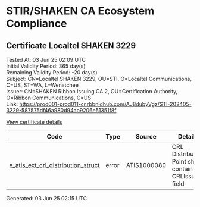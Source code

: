 # STIR/SHAKEN CA Ecosystem Compliance

## Certificate Localtel SHAKEN 3229

Tested At: 03 Jun 25 02:09 UTC\
Initial Validity Period: 365 day(s)\
Remaining Validity Period: -20 day(s)\
Subject: CN=Localtel SHAKEN 3229, OU=STI, O=Localtel Communications, C=US, ST=WA, L=Wenatchee\
Issuer: CN=SHAKEN Ribbon Issuing CA 2, OU=Certification Authority, O=Ribbon Communications, C=US\
Link: https://prod001-prod011-cr.rbbnidhub.com/AJ8dubyVgz/STI-202405-3229-587575df46a980d94ab9206e51351f8f

[View certificate details](https://x509.io/?cert=MIICyzCCAnGgAwIBAgIQWHV130apgNlKuSBuUTUfjzAKBggqhkjOPQQDAjB0MQswCQYDVQQGEwJVUzEeMBwGA1UEChMVUmliYm9uIENvbW11bmljYXRpb25zMSAwHgYDVQQLExdDZXJ0aWZpY2F0aW9uIEF1dGhvcml0eTEjMCEGA1UEAxMaU0hBS0VOIFJpYmJvbiBJc3N1aW5nIENBIDIwHhcNMjQwNTEzMjIwMjU3WhcNMjUwNTEzMjIwMjU2WjB9MRIwEAYDVQQHDAlXZW5hdGNoZWUxCzAJBgNVBAgMAldBMQswCQYDVQQGEwJVUzEgMB4GA1UECgwXTG9jYWx0ZWwgQ29tbXVuaWNhdGlvbnMxDDAKBgNVBAsMA1NUSTEdMBsGA1UEAwwUTG9jYWx0ZWwgU0hBS0VOIDMyMjkwWTATBgcqhkjOPQIBBggqhkjOPQMBBwNCAASkr4rW99qy0VRIaW7%2BWVH2iLNZIebdIygGfpPFOpQyOQbgjt%2F4j802GQmqh3YZnzOyxNVnLViAusyQgspEQcMBo4HbMIHYMAwGA1UdEwEB%2FwQCMAAwDgYDVR0PAQH%2FBAQDAgeAMB0GA1UdDgQWBBRwp3Uur0y4ZIGMrnO0FMObyI79pjAXBgNVHSAEEDAOMAwGCmCGSAGG%2FwkBAQQwRwYDVR0fBEAwPjA8oDqgOIY2aHR0cHM6Ly9hdXRoZW50aWNhdGUtYXBpLmljb25lY3Rpdi5jb20vZG93bmxvYWQvdjEvY3JsMB8GA1UdIwQYMBaAFIce5JdSq9iR8WRKCZ2mn0v3Y%2FdrMBYGCCsGAQUFBwEaBAowCKAGFgQzMjI5MAoGCCqGSM49BAMCA0gAMEUCIQDmMm7Np4r3PLjt4JCquIoxaFj04qXl8Akxi5BAslfOkgIgVclSpTBNqUws6zfabAS9wJDYPuF8K8i4F6cOpC8qGHI%3D)

| Code | Type | Source | Details |
|------|------|--------|---------|
| [e_atis_ext_crl_distribution_struct](../../ISSUES/e_atis_ext_crl_distribution_struct/README.md) | error | ATIS1000080 | CRL Distribution Point shall contain a CRLIssuer field |


Generated: 03 Jun 25 02:15 UTC